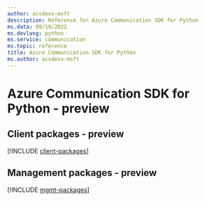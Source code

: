 ```yaml
---
author: acsdevx-msft
description: Reference for Azure Communication SDK for Python
ms.data: 09/19/2022
ms.devlang: python
ms.service: communication
ms.topic: reference
title: Azure Communication SDK for Python
ms.author: acsdevx-msft
---
```

# Azure Communication SDK for Python - preview

## Client packages - preview
[!INCLUDE [client-packages](communication-client-index.md)]
## Management packages - preview
[!INCLUDE [mgmt-packages](communication-mgmt-index.md)]
